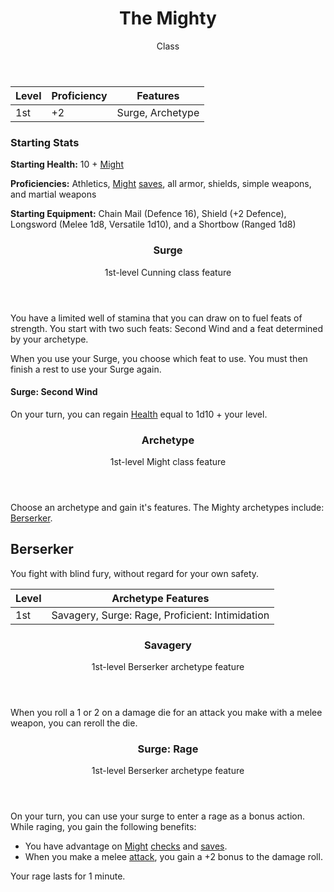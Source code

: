 <header>

# The Mighty

<p class="subheading">Class</p>

</header>

| Level | Proficiency | Features  |
| ----  | ----------- |- |
| 1st   | +2          | Surge, Archetype |

### Starting Stats

**Starting Health:** 10 + [Might](pages/characters/attributes.md?id=might)

**Proficiencies:** Athletics, [Might](pages/characters/attributes.md?id=might) [saves](rules/rolling.md?id=saves), all armor, shields, simple weapons, and martial weapons

**Starting Equipment:** Chain Mail (Defence 16), Shield (+2 Defence), Longsword (Melee 1d8, Versatile 1d10), and a Shortbow (Ranged 1d8)

<header>

### Surge

<p class="subheading">1st-level Cunning class feature</p>

</header>

You have a limited well of stamina that you can draw on to fuel feats of strength. You start with two such feats: Second Wind and a feat determined by your archetype.

When you use your Surge, you choose which feat to use. You must then finish a rest to use your Surge again.

#### Surge: Second Wind

On your turn, you can regain [Health](pages/combat/health.md) equal to 1d10 + your level.

<header>

### Archetype

<p class="subheading">1st-level Might class feature</p>

</header>

Choose an archetype and gain it's features. The Mighty archetypes include: [Berserker](pages/classes/mighty.md?id=berserker).

## Berserker

You fight with blind fury, without regard for your own safety.

| Level | Archetype Features |
| ----  | ------------------ |
| 1st   | Savagery, Surge: Rage, Proficient: Intimidation |

<header>

### Savagery

<p class="subheading">1st-level Berserker archetype feature</p>

</header>

When you roll a 1 or 2 on a damage die for an attack you make with a melee weapon, you can reroll the die.

<header>

### Surge: Rage

<p class="subheading">1st-level Berserker archetype feature</p>

</header>

On your turn, you can use your surge to enter a rage as a bonus action. While raging, you gain the following benefits:

 + You have advantage on [Might](pages/characters/attributes/might.md) [checks](pages/rules/rolling.md?id=checks) and [saves](pages/rules/rolling.md?id=saves).
 + When you make a melee [attack](pages/combat/attacks.md), you gain a +2 bonus to the damage roll.

Your rage lasts for 1 minute.
